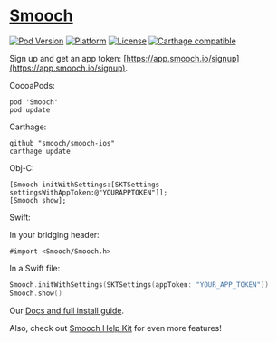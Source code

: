 # [Smooch](http://www.smooch.io)

[![Pod Version](http://img.shields.io/cocoapods/v/Smooch.svg)](http://cocoadocs.org/docsets/Smooch/)
[![Platform](http://img.shields.io/cocoapods/p/Smooch.svg)](http://cocoadocs.org/docsets/Smooch/)
[![License](http://img.shields.io/cocoapods/l/Smooch.svg)](http://smooch.io/terms.html)
[![Carthage compatible](https://img.shields.io/badge/Carthage-compatible-4BC51D.svg?style=flat)](https://github.com/Carthage/Carthage)

Sign up and get an app token: [https://app.smooch.io/signup](https://app.smooch.io/signup).

CocoaPods:

    pod 'Smooch'
    pod update

Carthage:

    github "smooch/smooch-ios"
    carthage update

Obj-C:

```objc
[Smooch initWithSettings:[SKTSettings settingsWithAppToken:@"YOURAPPTOKEN"]];
[Smooch show];
```
    
Swift:

In your bridging header:

```objc
#import <Smooch/Smooch.h>
```
    
In a Swift file:

```Swift
Smooch.initWithSettings(SKTSettings(appToken: "YOUR_APP_TOKEN"))
Smooch.show()
```

Our [Docs and full install guide](http://docs.smooch.io).

Also, check out [Smooch Help Kit](https://github.com/smooch/smooch-helpkit-ios) for even more features!